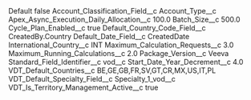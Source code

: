 <?xml version="1.0" encoding="UTF-8"?>
<CustomMetadata xmlns="http://soap.sforce.com/2006/04/metadata" xmlns:xsi="http://www.w3.org/2001/XMLSchema-instance" xmlns:xsd="http://www.w3.org/2001/XMLSchema">
    <label>Default</label>
    <protected>false</protected>
    <values>
        <field>Account_Classification_Field__c</field>
        <value xsi:type="xsd:string">Account_Type__c</value>
    </values>
    <values>
        <field>Apex_Async_Execution_Daily_Allocation__c</field>
        <value xsi:type="xsd:double">100.0</value>
    </values>
    <values>
        <field>Batch_Size__c</field>
        <value xsi:type="xsd:double">500.0</value>
    </values>
    <values>
        <field>Cycle_Plan_Enabled__c</field>
        <value xsi:type="xsd:boolean">true</value>
    </values>
    <values>
        <field>Default_Country_Code_Field__c</field>
        <value xsi:type="xsd:string">CreatedBy.Country</value>
    </values>
    <values>
        <field>Default_Date_Field__c</field>
        <value xsi:type="xsd:string">CreatedDate</value>
    </values>
    <values>
        <field>International_Country__c</field>
        <value xsi:type="xsd:string">INT</value>
    </values>
    <values>
        <field>Maximum_Calculation_Requests__c</field>
        <value xsi:type="xsd:double">3.0</value>
    </values>
    <values>
        <field>Maximum_Running_Calculations__c</field>
        <value xsi:type="xsd:double">2.0</value>
    </values>
    <values>
        <field>Package_Version__c</field>
        <value xsi:type="xsd:string">Veeva</value>
    </values>
    <values>
        <field>Standard_Field_Identifier__c</field>
        <value xsi:type="xsd:string">vod__c</value>
    </values>
    <values>
        <field>Start_Date_Year_Decrement__c</field>
        <value xsi:type="xsd:double">4.0</value>
    </values>
    <values>
        <field>VDT_Default_Countries__c</field>
        <value xsi:type="xsd:string">BE,GE,GB,FR,SV,GT,CR,MX,US,IT,PL</value>
    </values>
    <values>
        <field>VDT_Default_Specialty_Field__c</field>
        <value xsi:type="xsd:string">Specialty_1_vod__c</value>
    </values>
    <values>
        <field>VDT_Is_Territory_Management_Active__c</field>
        <value xsi:type="xsd:boolean">true</value>
    </values>
</CustomMetadata>
